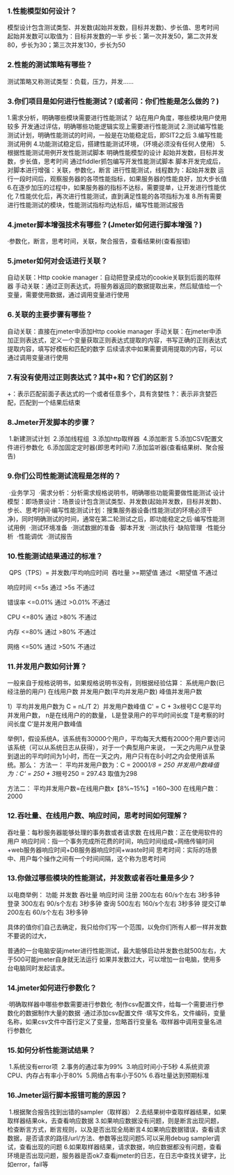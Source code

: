 ### 1.性能模型如何设计？

模型设计包含测试类型、并发数(起始并发数，目标并发数)、步长值、思考时间
起始并发数可以取值为：目标并发数的一半
步长：第一次并发50，第二次并发80，步长为30；第三次并发130，步长为50
	

### 2.性能的测试策略有哪些？

测试策略又称测试类型：负载，压力，并发……

### 3.你们项目是如何进行性能测试？(或者问：你们性能是怎么做的？)

1.需求分析，明确哪些模块需要进行性能测试？
	站在用户角度，哪些模块用户使用较多
	开发通过评估，明确哪些功能逻辑实现上需要进行性能测试
2.测试编写性能测试计划，明确性能测试的时间，一般是在功能稳定后，即SIT2之后
3.编写性能测试用例
4.功能测试稳定后，搭建性能测试环境，（环境必须没有任何人使用）
5.根据性能测试用例开发性能测试脚本
	明确性能模型的设计
		起始并发数，目标并发数，步长值，思考时间
	通过fiddler抓包编写开发性能测试脚本
	脚本开发完成后，对脚本进行增强：关联，参数化，断言
	进行性能测试，线程数为：起始并发数
	运行一段时间后，观察服务器的各项性能指标，如果服务器的性能良好，加大步长值
6.在逐步加压的过程中，如果服务器的指标不达标，需要提单，让开发进行性能优化
7.性能优化后，再次进行性能测试，直到满足性能的各项指标为准
8.所有需要进行性能测试的模块，性能测试指标均达标后，编写性能测试报告

### 4.jmeter脚本增强技术有哪些？(Jmeter如何进行脚本增强？)

·参数化，断言，思考时间，关联，聚合报告，查看结果树(查看报错)

### 5.jmeter如何对会话进行关联？

自动关联：Http cookie manager：自动把登录成功的cookie关联到后面的取样器
手动关联：通过正则表达式，将服务器返回的数据提取出来，然后赋值给一个变量，需要使用数据，通过调用变量进行使用

### 6.关联的主要步骤有哪些？

自动关联：直接在jmeter中添加Http cookie manager
手动关联：在jmeter中添加正则表达式，定义一个变量获取正则表达式提取的内容，书写正确的正则表达式提取内容，填写好模板和匹配的数字
后续请求中如果需要调用提取的内容，可以通过调用变量进行使用

### 7.有没有使用过正则表达式？其中+和？它们的区别？

+：表示匹配前面子表达式的一个或者任意多个，具有贪婪性
?：表示非贪婪匹配，匹配到一个结果后结束

### 8.Jmeter开发脚本的步骤？

​	1.新建测试计划
​	2.添加线程组
​	3.添加http取样器
​	4.添加断言
​	5.添加CSV配置文件进行参数化
​	6.添加固定定时器(即思考时间)
​	7.添加监听器(查看结果树、聚合报告)
​	

### 9.你们公司性能测试流程是怎样的？

​	·业务学习
​	·需求分析：分析需求规格说明书，明确哪些功能需要做性能测试
​	·设计模型：即场景设计：场景设计包含测试类型、并发数(起始并发数，目标并发数)、步长、思考时间
​	·编写性能测试计划：搜集服务器设备(性能测试的环境必须干净)，同时明确测试的时间，通常在第二轮测试之后，即功能稳定之后
​	·编写性能测试用例
​	·测试环境准备
​	·测试数据的准备
​	·脚本开发
​	·测试执行
​	·缺陷管理
​	·性能分析
​	·性能调优
​	·测试报告

### 10.性能测试结果通过的标准？

​	QPS（TPS）= 并发数/平均响应时间
​    吞吐量      >=期望值     通过 
​                <期望值      不通过
​			

响应时间    <=5s         通过 
            >5s          不通过
			
错误率      <=0.01%      通过 
            >0.01%       不通过
			  			
CPU         <=80%        通过 
            >80%         不通过
			
内存        <=80%        通过 
            >80%         不通过
			
网络        <=50%        通过 
            >50%         不通过

### 11.并发用户数如何计算？

一般来自于规格说明书，如果规格说明书没有，则根据经验估算：
 系统用户数(已经注册的用户)
 在线用户数
 并发用户数(平均并发用户数)
 峰值并发用户数

1）平均并发用户数为 C = nL/T
2）并发用户数峰值 C' = C + 3x根号C
  C是平均并发用户数，
  n是在线用户的的数量，
  L是登录用户的平均时间长度
  T是考察的时间长度
  C’是并发用户数峰值

  举例1，假设系统A，该系统有30000个用户，平均每天大概有2000个用户要访问该系统（可以从系统日志从获得），对于一个典型用户来说，
  一天之内用户从登录到退出的平均时间为1小时，而在一天之内，用户只有在8小时之内会使用该系统。那么：
   方法一：     平均并发用户数为：C = 2000*1/8 = 250
				并发用户数峰值为：C‘ = 250 + 3*根号250 = 297.43   取值为298
	
   方法二：     平均并发用户数=在线用户数x【8%~15%】=160~300  在线用户数：2000

### 12.吞吐量、在线用户数、响应时间，思考时间如何理解？

吞吐量：每秒服务器能够处理的事务数或者请求数
在线用户数：正在使用软件的用户
响应时间：指一个事务完成所花费的时间，响应时间组成=网络传输时间+web服务器响应时间+DB服务器响应时间+waste时间
思考时间：实际的场景中、用户每个操作之间有一个时间间隔，这个称为思考时间

### 13.你做过哪些模块的性能测试，并发数或者吞吐量是多少？

以电商举例：
	功能		并发数			吞吐量 			响应时间 
	注册		200左右			60/s个左右		 3秒多钟
	登录		300左右  		90/s个左右		 3秒多钟
	查询		500左右			160/s个左右		 3秒多钟
  提交订单		200左右			60/s个左右		 3秒多钟
	

具体的值你们自己去确定，我只给你们写一个范围，以免你们所有人都一样并发数不要说的过大，

普通的一台电脑安装jmeter进行性能测试，最大能够启动并发数也就500左右，大于500可能jmeter自身就无法运行
如果并发数过大，可以增加一台电脑，使用多台电脑同时发起请求。

### 14.jmeter如何进行参数化？

·明确取样器中哪些参数需要进行参数化
·制作csv配置文件，给每一个需要进行参数化的数据制作大量的数据
·通过添加csv配置文件
·填写文件名，文件编码，变量名称，如果csv文件中首行定义了变量，忽略首行变量名
·取样器中调用变量名进行参数化

### 15.如何分析性能测试结果？

​	1.系统没有error项
​	2.事务的通过率为99%
​	3.响应时间小于5秒
​	4.系统资源CPU、内存占有率小于80%
​	5.网络占有率小于50%
​	6.吞吐量达到预期标准
​	

### 16.Jmeter运行脚本报错可能的原因？

​	1.根据聚合报告找到出错的sampler（取样器）
​	2.去结果树中查取样器结果，如果取样器结果ok，去查看响应数据
​	3.如果响应数据没有问题，则是断言出现问题，检查断言方式，断言规则，以及是否出现全局断言
​	4.如果响应数据错误，查看请求数据，是否请求的路径/url/方法、参数等出现问题
​	5.可以采用debug sampler调试，查看出现的问题
​	6.如果取样器结果，请求数据，响应数据都没有问题，查看环境是否出现问题，服务器是否ok
​	7.查看jmeter的日志，在日志中查找关键字，比如error，fail等

